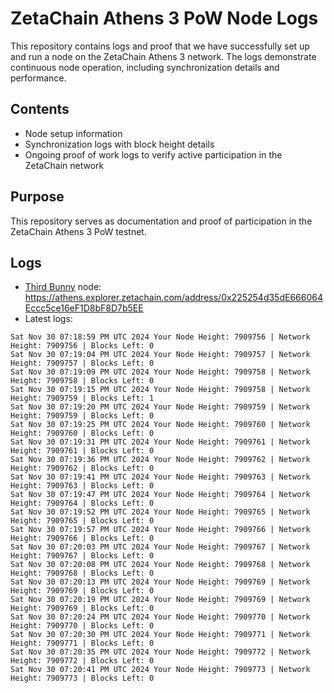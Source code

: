 # ZetaChain Athens 3 PoW Node Logs
This repository contains logs and proof that we have successfully set up and run a node on the ZetaChain Athens 3 network. The logs demonstrate continuous node operation, including synchronization details and performance.

## Contents
- Node setup information
- Synchronization logs with block height details
- Ongoing proof of work logs to verify active participation in the ZetaChain network

## Purpose
This repository serves as documentation and proof of participation in the ZetaChain Athens 3 PoW testnet.

## Logs

- [Third Bunny](https://thirdbunny.xyz/) node: https://athens.explorer.zetachain.com/address/0x225254d35dE666064Eccc5ce16eF1D8bF8D7b5EE
- Latest logs:
```
Sat Nov 30 07:18:59 PM UTC 2024 Your Node Height: 7909756 | Network Height: 7909756 | Blocks Left: 0
Sat Nov 30 07:19:04 PM UTC 2024 Your Node Height: 7909757 | Network Height: 7909757 | Blocks Left: 0
Sat Nov 30 07:19:09 PM UTC 2024 Your Node Height: 7909758 | Network Height: 7909758 | Blocks Left: 0
Sat Nov 30 07:19:15 PM UTC 2024 Your Node Height: 7909758 | Network Height: 7909759 | Blocks Left: 1
Sat Nov 30 07:19:20 PM UTC 2024 Your Node Height: 7909759 | Network Height: 7909759 | Blocks Left: 0
Sat Nov 30 07:19:25 PM UTC 2024 Your Node Height: 7909760 | Network Height: 7909760 | Blocks Left: 0
Sat Nov 30 07:19:31 PM UTC 2024 Your Node Height: 7909761 | Network Height: 7909761 | Blocks Left: 0
Sat Nov 30 07:19:36 PM UTC 2024 Your Node Height: 7909762 | Network Height: 7909762 | Blocks Left: 0
Sat Nov 30 07:19:41 PM UTC 2024 Your Node Height: 7909763 | Network Height: 7909763 | Blocks Left: 0
Sat Nov 30 07:19:47 PM UTC 2024 Your Node Height: 7909764 | Network Height: 7909764 | Blocks Left: 0
Sat Nov 30 07:19:52 PM UTC 2024 Your Node Height: 7909765 | Network Height: 7909765 | Blocks Left: 0
Sat Nov 30 07:19:57 PM UTC 2024 Your Node Height: 7909766 | Network Height: 7909766 | Blocks Left: 0
Sat Nov 30 07:20:03 PM UTC 2024 Your Node Height: 7909767 | Network Height: 7909767 | Blocks Left: 0
Sat Nov 30 07:20:08 PM UTC 2024 Your Node Height: 7909768 | Network Height: 7909768 | Blocks Left: 0
Sat Nov 30 07:20:13 PM UTC 2024 Your Node Height: 7909769 | Network Height: 7909769 | Blocks Left: 0
Sat Nov 30 07:20:19 PM UTC 2024 Your Node Height: 7909769 | Network Height: 7909769 | Blocks Left: 0
Sat Nov 30 07:20:24 PM UTC 2024 Your Node Height: 7909770 | Network Height: 7909770 | Blocks Left: 0
Sat Nov 30 07:20:30 PM UTC 2024 Your Node Height: 7909771 | Network Height: 7909771 | Blocks Left: 0
Sat Nov 30 07:20:35 PM UTC 2024 Your Node Height: 7909772 | Network Height: 7909772 | Blocks Left: 0
Sat Nov 30 07:20:41 PM UTC 2024 Your Node Height: 7909773 | Network Height: 7909773 | Blocks Left: 0
```
